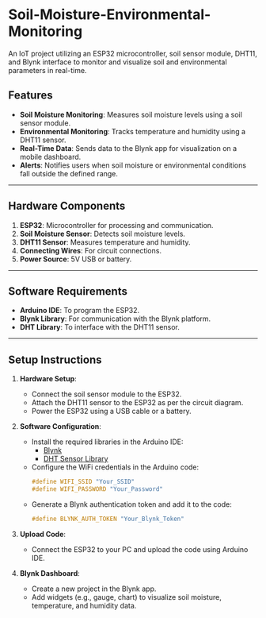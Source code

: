 # Soil-Moisture-Environmental-Monitoring

An IoT project utilizing an ESP32 microcontroller, soil sensor module, DHT11, and Blynk interface to monitor and visualize soil and environmental parameters in real-time.

## Features
- **Soil Moisture Monitoring**: Measures soil moisture levels using a soil sensor module.
- **Environmental Monitoring**: Tracks temperature and humidity using a DHT11 sensor.
- **Real-Time Data**: Sends data to the Blynk app for visualization on a mobile dashboard.
- **Alerts**: Notifies users when soil moisture or environmental conditions fall outside the defined range.

---

## Hardware Components
1. **ESP32**: Microcontroller for processing and communication.
2. **Soil Moisture Sensor**: Detects soil moisture levels.
3. **DHT11 Sensor**: Measures temperature and humidity.
4. **Connecting Wires**: For circuit connections.
5. **Power Source**: 5V USB or battery.

---

## Software Requirements
- **Arduino IDE**: To program the ESP32.
- **Blynk Library**: For communication with the Blynk platform.
- **DHT Library**: To interface with the DHT11 sensor.

---

## Setup Instructions
1. **Hardware Setup**:
   - Connect the soil sensor module to the ESP32.
   - Attach the DHT11 sensor to the ESP32 as per the circuit diagram.
   - Power the ESP32 using a USB cable or a battery.

2. **Software Configuration**:
   - Install the required libraries in the Arduino IDE:
     - [Blynk](https://github.com/blynkkk/blynk-library)
     - [DHT Sensor Library](https://github.com/adafruit/DHT-sensor-library)
   - Configure the WiFi credentials in the Arduino code:
     ```cpp
     #define WIFI_SSID "Your_SSID"
     #define WIFI_PASSWORD "Your_Password"
     ```
   - Generate a Blynk authentication token and add it to the code:
     ```cpp
     #define BLYNK_AUTH_TOKEN "Your_Blynk_Token"
     ```

3. **Upload Code**:
   - Connect the ESP32 to your PC and upload the code using Arduino IDE.

4. **Blynk Dashboard**:
   - Create a new project in the Blynk app.
   - Add widgets (e.g., gauge, chart) to visualize soil moisture, temperature, and humidity data.


